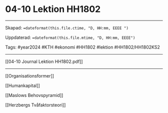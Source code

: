 # 04-10 Lektion HH1802

---

Skapad: `=dateformat(this.file.ctime, "D, HH:mm, EEEE ")`

Uppdaterad: `=dateformat(this.file.mtime, "D, HH:mm, EEEE")`

Tags: #year2024 #KTH #ekonomi #HH1802 #lektion #HH1802/HH1802KS2

---

[[04-10 Journal Lektion HH1802.pdf]]

---

[[Organisationsformer]]

[[Humankapital]]

[[Maslows Behovspyramid]]

[[Herzbergs Tvåfaktorsteori]]

